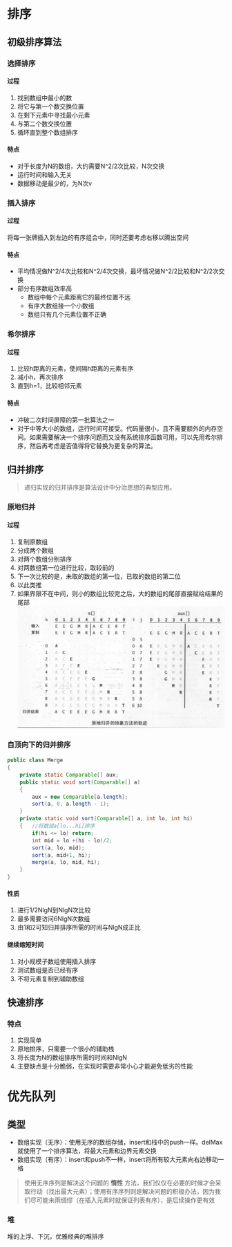 # 排序
## 初级排序算法
### 选择排序
#### 过程
1. 找到数组中最小的数
2. 将它与第一个数交换位置
3. 在剩下元素中寻找最小元素
4. 与第二个数交换位置
5. 循环直到整个数组排序
#### 特点
* 对于长度为N的数组，大约需要N^2/2次比较，N次交换
* 运行时间和输入无关
* 数据移动是最少的，为N次v
### 插入排序
#### 过程
将每一张牌插入到左边的有序组合中，同时还要考虑右移以腾出空间
#### 特点
* 平均情况做N^2/4次比较和N^2/4次交换，最坏情况做N^2/2比较和N^2/2次交换
* 部分有序数组效率高
    * 数组中每个元素距离它的最终位置不远
    * 有序大数组接一个小数组
    * 数组只有几个元素位置不正确
### 希尔排序
#### 过程
1. 比较h距离的元素，使间隔h距离的元素有序
2. 减小h，再次排序
3. 直到h=1，比较相邻元素
#### 特点
* 冲破二次时间屏障的第一批算法之一
* 对于中等大小的数组，运行时间可接受。代码量很小，且不需要额外的内存空间。如果需要解决一个排序问题而又没有系统排序函数可用，可以先用希尔排序，然后再考虑是否值得将它替换为更复杂的算法。
## 归并排序
> 递归实现的归并排序是算法设计中分治思想的典型应用。
### 原地归并
#### 过程
1. 复制原数组
2. 分成两个数组
3. 对两个数组分别排序
4. 对两数组第一位进行比较，取较前的
5. 下一次比较的是，未取的数组的第一位，已取的数组的第二位
6. 以此类推
7. 如果界限不在中间，则小的数组比较完之后，大的数组的尾部直接赋给结果的尾部
![原地归并](原地归并.png)
### 自顶向下的归并排序
```Java
public class Merge
{
    private static Comparable[] aux;
    public static void sort(Comparable[] a)
    {
        aux = new Comparable[a.length];
        sort(a, 0, a.length - 1);
    }
    private static void sort(Comparable[] a, int lo, int hi)
    {   //将数组a[lo...hi]排序
        if(hi <= lo) return;
        int mid = lo +(hi - lo)/2;
        sort(a, lo, mid);
        sort(a, mid+1, hi);
        merge(a, lo, mid, hi);
    }
}
```
#### 性质
1. 进行1/2NlgN到NlgN次比较
2. 最多需要访问6NlgN次数组
3. 由1和2可知归并排序所需的时间与NlgN成正比
#### 继续缩短时间
1. 对小规模子数组使用插入排序
2. 测试数组是否已经有序
3. 不将元素复制到辅助数组
## 快速排序
### 特点
1. 实现简单
2. 原地排序，只需要一个很小的辅助栈
3. 将长度为N的数组排序所需的时间和NlgN
4. 主要缺点是十分脆弱，在实现时需要非常小心才能避免低劣的性能
# 优先队列
## 类型
* 数组实现（无序）：使用无序的数组存储，insert和栈中的push一样。delMax就使用了一个排序算法，将最大元素和边界元素交换
* 数组实现（有序）：insert和push不一样，insert将所有较大元素向右边移动一格

> 使用无序序列是解决这个问题的 **惰性** 方法，我们仅仅在必要的时候才会采取行动（找出最大元素）；使用有序序列则是解决问题的积极办法，因为我们尽可能未雨绸缪（在插入元素时就保证列表有序），是后续操作更有效
### 堆
堆的上浮、下沉，优雅经典的堆排序